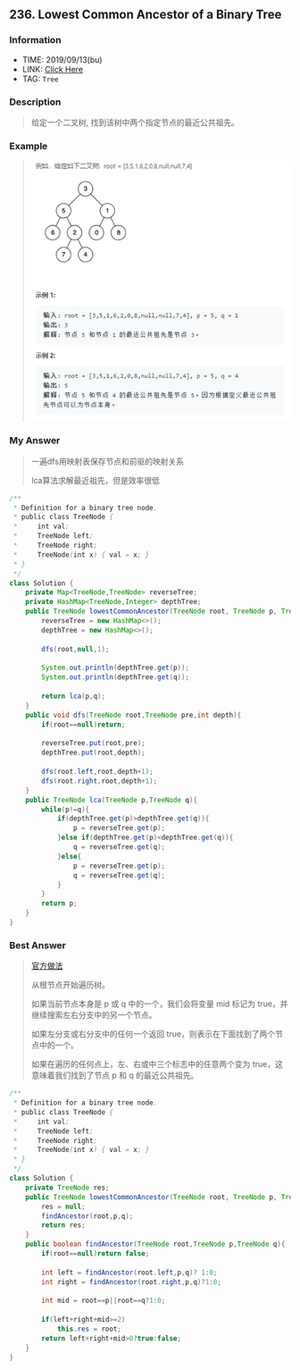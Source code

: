 ## 236. Lowest Common Ancestor of a Binary Tree

### Information
* TIME: 2019/09/13(bu)
* LINK: [Click Here](https://leetcode-cn.com/problems/lowest-common-ancestor-of-a-binary-tree/)
* TAG: `Tree`

### Description
> 给定一个二叉树, 找到该树中两个指定节点的最近公共祖先。

### Example
> ![alt](../img/0912.png)

### My Answer
> 一遍dfs用映射表保存节点和前驱的映射关系
>
> lca算法求解最近祖先，但是效率很低
```java
/**
 * Definition for a binary tree node.
 * public class TreeNode {
 *     int val;
 *     TreeNode left;
 *     TreeNode right;
 *     TreeNode(int x) { val = x; }
 * }
 */
class Solution {
    private Map<TreeNode,TreeNode> reverseTree;
    private HashMap<TreeNode,Integer> depthTree;
    public TreeNode lowestCommonAncestor(TreeNode root, TreeNode p, TreeNode q) {
        reverseTree = new HashMap<>();
        depthTree = new HashMap<>();
        
        dfs(root,null,1);
        
        System.out.println(depthTree.get(p));
        System.out.println(depthTree.get(q));
        
        return lca(p,q);
    }
    public void dfs(TreeNode root,TreeNode pre,int depth){
        if(root==null)return;
        
        reverseTree.put(root,pre);
        depthTree.put(root,depth);
        
        dfs(root.left,root,depth+1);
        dfs(root.right,root,depth+1);
    }
    public TreeNode lca(TreeNode p,TreeNode q){
        while(p!=q){
            if(depthTree.get(p)>depthTree.get(q)){
                p = reverseTree.get(p);
            }else if(depthTree.get(p)<depthTree.get(q)){
                q = reverseTree.get(q);
            }else{
                p = reverseTree.get(p);
                q = reverseTree.get(q);
            }
        }
        return p;
    }
}
```

### Best Answer
> [官方做法](https://leetcode-cn.com/problems/lowest-common-ancestor-of-a-binary-tree/solution/er-cha-shu-de-zui-jin-gong-gong-zu-xian-by-leetcod/)
>
> 从根节点开始遍历树。
> 
> 如果当前节点本身是 p 或 q 中的一个，我们会将变量 mid 标记为 true，并继续搜索左右分支中的另一个节点。
> 
> 如果左分支或右分支中的任何一个返回 true，则表示在下面找到了两个节点中的一个。
> 
>如果在遍历的任何点上，左、右或中三个标志中的任意两个变为 true，这意味着我们找到了节点 p 和 q 的最近公共祖先。

```java
/**
 * Definition for a binary tree node.
 * public class TreeNode {
 *     int val;
 *     TreeNode left;
 *     TreeNode right;
 *     TreeNode(int x) { val = x; }
 * }
 */
class Solution {
    private TreeNode res;
    public TreeNode lowestCommonAncestor(TreeNode root, TreeNode p, TreeNode q) {
        res = null;
        findAncestor(root,p,q);
        return res;
    }
    public boolean findAncestor(TreeNode root,TreeNode p,TreeNode q){
        if(root==null)return false;
        
        int left = findAncestor(root.left,p,q)? 1:0;
        int right = findAncestor(root.right,p,q)?1:0;
        
        int mid = root==p||root==q?1:0;
        
        if(left+right+mid>=2)
            this.res = root;
        return left+right+mid>0?true:false;
    }
}
```